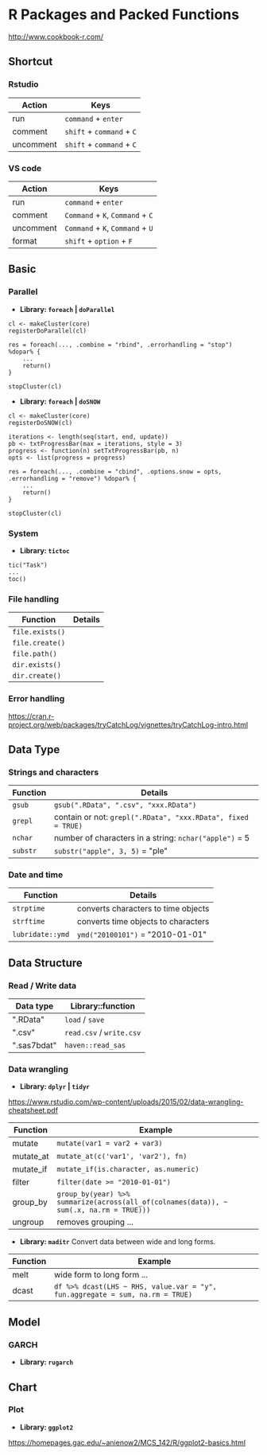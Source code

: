# R Packages and Packed Functions

http://www.cookbook-r.com/



## Shortcut
### Rstudio
| Action | Keys |
| ---- | ---- |
| run | `command` + `enter` |
| comment | `shift` + `command` + `C` |
| uncomment | `shift` + `command` + `C` |

### VS code
| Action | Keys |
| ---- | ---- |
| run | `command` + `enter` |
| comment | `Command` + `K`, `Command` + `C` |
| uncomment | `Command` + `K`, `Command` + `U` |
| format | `shift` + `option` + `F` |



## Basic
### Parallel
- **Library: `foreach` | `doParallel`**
```
cl <- makeCluster(core)
registerDoParallel(cl)

res = foreach(..., .combine = "rbind", .errorhandling = "stop") %dopar% {
    ...
    return()
}

stopCluster(cl)
```

- **Library: `foreach` | `doSNOW`**
```
cl <- makeCluster(core)
registerDoSNOW(cl)

iterations <- length(seq(start, end, update))
pb <- txtProgressBar(max = iterations, style = 3)
progress <- function(n) setTxtProgressBar(pb, n)
opts <- list(progress = progress)

res = foreach(..., .combine = "cbind", .options.snow = opts, .errorhandling = "remove") %dopar% {
    ...
    return()
}

stopCluster(cl)
```

### System
- **Library: `tictoc`**
```
tic("Task")
...
toc()
```

### File handling
| Function | Details |
| ---- | ---- |
| `file.exists()` |
| `file.create()` |
| `file.path()` |
| `dir.exists()` |
| `dir.create()` |

### Error handling

https://cran.r-project.org/web/packages/tryCatchLog/vignettes/tryCatchLog-intro.html



## Data Type
### Strings and characters
| Function | Details |
| ---- | ---- |
| `gsub` | `gsub(".RData", ".csv", "xxx.RData")` |
| `grepl` | contain or not: `grepl(".RData", "xxx.RData", fixed = TRUE)` |
| `nchar` | number of characters in a string: `nchar("apple")` = 5 |
| `substr` | `substr("apple", 3, 5)` = "ple" |

### Date and time
| Function | Details |
| ---- | ---- |
| `strptime` | converts characters to time objects |
| `strftime` | converts time objects to characters |
| `lubridate::ymd` | `ymd("20100101")` = "2010-01-01" |



## Data Structure
### Read / Write data
| Data type | Library::function |
| ---- | ---- |
| ".RData" | `load` / `save` |
| ".csv" | `read.csv` / `write.csv` |
| ".sas7bdat" | `haven::read_sas` |

### Data wrangling
- **Library: `dplyr` | `tidyr`**

https://www.rstudio.com/wp-content/uploads/2015/02/data-wrangling-cheatsheet.pdf

| Function | Example |
| ---- | ---- |
| mutate | `mutate(var1 = var2 + var3)` |
| mutate_at | `mutate_at(c('var1', 'var2'), fn)` |
| mutate_if | `mutate_if(is.character, as.numeric)` |
| filter | `filter(date >= "2010-01-01")` |
| group_by | `group_by(year) %>% summarize(across(all_of(colnames(data)), ~ sum(.x, na.rm = TRUE)))` |
| ungroup | removes grouping ... |

- **Library: `maditr`**
Convert data between wide and long forms.

| Function | Example |
| ---- | ---- |
| melt | wide form to long form ... |
| dcast | `df %>% dcast(LHS ~ RHS, value.var = "y", fun.aggregate = sum, na.rm = TRUE)` |



## Model
### GARCH
- **Library: `rugarch`**



## Chart
### Plot
- **Library: `ggplot2`**

https://homepages.gac.edu/~anienow2/MCS_142/R/ggplot2-basics.html
